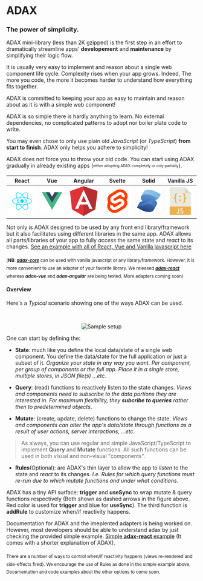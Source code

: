 # ADAX
### The power of simplicity.
ADAX mini-library (less than 2K gzipped) is the first step in an effort to dramatically streamline apps' **developement** and **maintenance** by simplifying their logic flow.

It is usually very easy to implement and reason about a single web component life cycle.
Complexity rises when your app grows. Indeed, The more you code, the more it becomes harder to understand how everything fits together.

ADAX is committed to keeping your app as easy to maintain and reason about as it is with a simple web component!

ADAX is so simple there is hardly anything to learn.
No external dependencies, no complicated patterns to adopt nor boiler plate code to write.

You may even chose to only use plain old _JavaScript_ (or _TypeScript_) **from start to finish**.
ADAX only helps you adhere to simplicity!

ADAX does not force you to throw your old code. You can start using ADAX gradually in already existing apps (<sub><sup>either adopting ADAX completely or only partially</sup></sub>).

React | Vue | Angular | Svelte | Solid | Vanilla JS
:-------------------------:|:-------------------------:|:-------------------------:|:-------------------------:|:-------------------------:|:-------------------------:
[![adax-react](assets/react.svg)](https://github.com/MirjamElad/adax-react)  | [![adax-vue](assets/vue.svg)](https://github.com/MirjamElad/adax-vue) |  [![adax-angular](assets/angular.svg)](https://github.com/MirjamElad/adax-angular)  | ![Nextra icon](assets/svelte.svg)  |  ![Nextra icon](assets/solid.svg)  |  [![adax-core](assets/vanilla.svg)](https://github.com/MirjamElad/adax-core)  

Not only is ADAX designed to be used by any front end library/framework but it also facilitates using different libraries in the same app. ADAX allows all parts/libraries of your app to fully _access_ the same state and _react_ to its changes.
[See an example with all of React, Vue and Vanilla javascript here](https://github.com/MirjamElad/ADAX-Vanilla-Vue-React) 

<sub>(**NB**: _**[adax-core](https://github.com/MirjamElad/adax-core)**_ can be used with vanilla javascript or any library/framework. However, it is more convenient to use an adapter of your favorite library. We released _**[adax-react](https://github.com/MirjamElad/adax-react)**_ whereas _**adax-vue**_ and _**adax-angular**_ are being tested. More adapters coming soon)</sub>


#### Overview

Here's a _Typical_ scenario showing one of the ways ADAX can be used. 

<br /><center><Image src="/assets/ADAX-Figure-1.png" alt="Sample setup" width={300} height={300} /></center>

One can start by defining the:

* **State**: much like you define the local data/state of a single web component. You define the data/state for the full application or just a subset of it.
_Organize your state in any way you want. Per component, per group of components or the full app. Place it in a single store, multiple stores, in JSON file(s) ...etc._ 

* **Query**: (read) functions to reactively listen to the state changes. _Views and components need to subscribe to the data portions they are interested in. For maximum flexibility, they **subcribe to queries** rather then to predetermined objects_.

* **Mutate**: (create, update, delete) functions to change the state. _Views and components can alter the app's data/state through functions as a result of user actions, server interactions, ...etc_.

> As always, you can use regular and simple JavaScript/TypeScript to implement **Query** and **Mutate** functions. All such functions can be used in both visual and non-visual "components".

* **Rules**(Optional): are ADAX's thin layer to allow the app to _listen_ to the state and _react_ to its changes. _I.e. Rules for which query functions must re-run due to which mutate functions and under what conditions_.

ADAX has a tiny API surface: **trigger** and **useSync** to wrap mutate & query functions respectively (Both shown as dashed arrows in the figure above. Red color is used for **trigger** and blue for **useSync**). The third function is **addRule** to customize when/if reactivity happens.


Documentation for ADAX and the imeplented adapters is being worked on.
However, most developers should be able to understand adax by just checking the provided simple example.
[Simple **adax-react** example](https://github.com/MirjamElad/Adax-React-TW-Exp_0) (It comes with a shorter explanation of ADAX). 

<sub>There are a number of ways to control when/if reactivity happens (views re-rendered and side-effects fired). We encourage the use of Rules as done in the simple example above. Documentation and code examples about the other options to come soon.</sub>